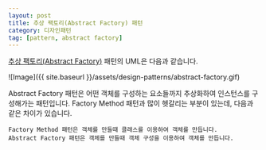 ```yaml
---
layout: post
title: 추상 팩토리(Abstract Factory) 패턴
category: 디자인패턴
tag: [pattern, abstract factory]
---
```


[추상 팩토리(Abstract Factory)](https://en.wikipedia.org/wiki/Abstract_factory_pattern) 패턴의 UML은 다음과 같습니다.

![Image]({{ site.baseurl }}/assets/design-patterns/abstract-factory.gif) 

Abstract Factory 패턴은 어떤 객체를 구성하는 요소들까지 추상화하여 인스턴스를 구성해가는 패턴입니다.
Factory Method 패턴과 많이 헷갈리는 부분이 있는데, 다음과 같은 차이가 있습니다.

~~~
Factory Method 패턴은 객체를 만들때 클래스를 이용하여 객체를 만듭니다.
Abstract Factory 패턴은 객체를 만들때 객체 구성을 이용하여 객체를 만듭니다.
~~~


